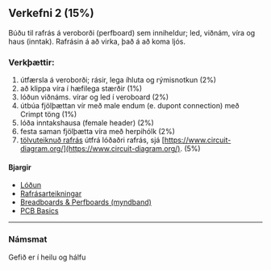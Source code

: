 ## Verkefni 2 (15%)
Búðu til rafrás á veroborði (perfboard) sem inniheldur; led, viðnám, víra og haus (inntak). 
Rafrásin á að virka, það á að koma ljós.
<!-- ![Sýnidæmi, mynd]() -->

### Verkþættir:
  1. útfærsla á veroborði; rásir, lega íhluta og rýmisnotkun (2%)
  1. að klippa víra í hæfilega stærðir (1%)
  1. lóðun viðnáms. vírar og led í veroboard (2%)
  1. útbúa fjölþættan vír með male endum (e. dupont connection) með Crimpt töng (1%)
  1. lóða inntakshausa (female header) (2%)
  1. festa saman fjölþætta víra með herpihólk (2%)
  1. [tölvuteiknuð rafrás](https://github.com/VESM1VS/V21-1/wiki/Rafr%C3%A1sir#rafr%C3%A1sarteikningar-e-schematics) útfrá lóðaðri rafrás, sjá [https://www.circuit-diagram.org/](https://www.circuit-diagram.org/). (5%)


#### Bjargir
- [Lóðun](https://github.com/VESM1VS/V21-1/wiki/L%C3%B3%C3%B0un) 
- [Rafrásarteikningar](https://github.com/VESM1VS/V21-1/wiki/Rafr%C3%A1sir#rafr%C3%A1sarteikningar-e-schematics)
- [Breadboards & Perfboards (myndband)](https://learn.adafruit.com/collins-lab-breadboards-and-perfboards)
- [PCB Basics](https://learn.sparkfun.com/tutorials/pcb-basics)
<!--
- Ítarefni: [Circuit Board Design Class](https://www.instructables.com/class/Circuit-Board-Design-Class/)
-->
---

### Námsmat
Gefið er í heilu og hálfu


